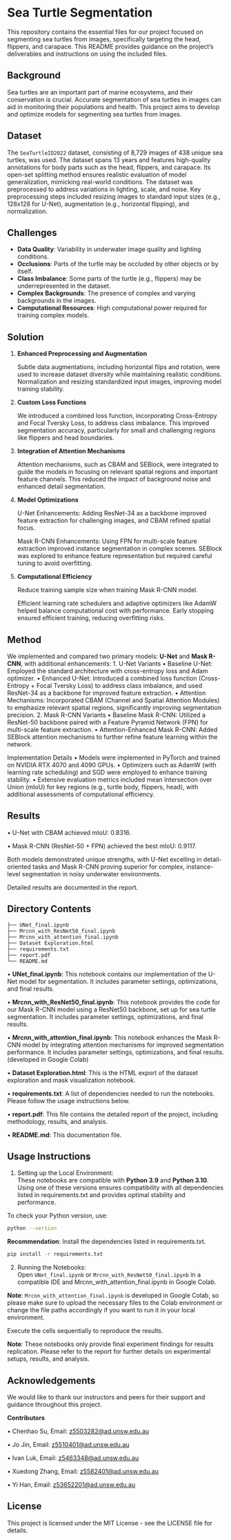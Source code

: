 # Sea Turtle Segmentation

This repository contains the essential files for our project focused on segmenting sea turtles from images, specifically targeting the head, flippers, and carapace. This README provides guidance on the project’s deliverables and instructions on using the included files.

## Background

Sea turtles are an important part of marine ecosystems, and their conservation is crucial. Accurate segmentation of sea turtles in images can aid in monitoring their populations and health. This project aims to develop and optimize models for segmenting sea turtles from images.

## Dataset

The `SeaTurtleID2022` dataset, consisting of 8,729 images of 438 unique sea turtles, was used. The dataset spans 13 years and features high-quality annotations for body parts such as the head, flippers, and carapace. Its open-set splitting method ensures realistic evaluation of model generalization, mimicking real-world conditions. The dataset was preprocessed to address variations in lighting, scale, and noise. Key preprocessing steps included resizing images to standard input sizes (e.g., 128x128 for U-Net), augmentation (e.g., horizontal flipping), and normalization.

## Challenges

- **Data Quality**: Variability in underwater image quality and lighting conditions.
- **Occlusions**: Parts of the turtle may be occluded by other objects or by itself.
- **Class Imbalance**: Some parts of the turtle (e.g., flippers) may be underrepresented in the dataset.
- **Complex Backgrounds**: The presence of complex and varying backgrounds in the images.
- **Computational Resources**: High computational power required for training complex models.

## Solution

1. **Enhanced Preprocessing and Augmentation**

	Subtle data augmentations, including horizontal flips and rotation, were used to increase dataset diversity while maintaining realistic conditions. Normalization and resizing standardized input images, improving model training stability.

2. **Custom Loss Functions**

	We introduced a combined loss function, incorporating Cross-Entropy and Focal Tversky Loss, to address class imbalance. This improved segmentation accuracy, particularly for small and challenging regions like flippers and head boundaries.

3. **Integration of Attention Mechanisms**

	Attention mechanisms, such as CBAM and SEBlock, were integrated to guide the models in focusing on relevant spatial regions and important feature channels. This reduced the impact of background noise and enhanced detail segmentation.

4. **Model Optimizations**

	U-Net Enhancements: Adding ResNet-34 as a backbone improved feature extraction for challenging images, and CBAM refined spatial focus.
	
	Mask R-CNN Enhancements: Using FPN for multi-scale feature extraction improved instance segmentation in complex scenes. SEBlock was explored to enhance feature representation but required careful tuning to avoid overfitting.

5. **Computational Efficiency**

	Reduce training sample size when training Mask R-CNN model.
 	
	Efficient learning rate schedulers and adaptive optimizers like AdamW helped balance computational cost with performance. Early stopping ensured efficient training, reducing overfitting risks.


## Method

We implemented and compared two primary models: **U-Net** and **Mask R-CNN**, with additional enhancements:
	1.	U-Net Variants
	•	Baseline U-Net: Employed the standard architecture with cross-entropy loss and Adam optimizer.
	•	Enhanced U-Net: Introduced a combined loss function (Cross-Entropy + Focal Tversky Loss) to address class imbalance, and used ResNet-34 as a backbone for improved feature extraction.
	•	Attention Mechanisms: Incorporated CBAM (Channel and Spatial Attention Modules) to emphasize relevant spatial regions, significantly improving segmentation precision.
	2.	Mask R-CNN Variants
	•	Baseline Mask R-CNN: Utilized a ResNet-50 backbone paired with a Feature Pyramid Network (FPN) for multi-scale feature extraction.
	•	Attention-Enhanced Mask R-CNN: Added SEBlock attention mechanisms to further refine feature learning within the network.

Implementation Details
	•	Models were implemented in PyTorch and trained on NVIDIA RTX 4070 and 4090 GPUs.
	•	Optimizers such as AdamW (with learning rate scheduling) and SGD were employed to enhance training stability.
	•	Extensive evaluation metrics included mean Intersection over Union (mIoU) for key regions (e.g., turtle body, flippers, head), with additional assessments of computational efficiency.

## Results

•	U-Net with CBAM achieved mIoU: 0.8316.

•	Mask R-CNN (ResNet-50 + FPN) achieved the best mIoU: 0.9117.

Both models demonstrated unique strengths, with U-Net excelling in detail-oriented tasks and Mask R-CNN proving superior for complex, instance-level segmentation in noisy underwater environments.

Detailed results are documented in the report.

## Directory Contents
```
├── UNet_final.ipynb                    
├── Mrcnn_with_ResNet50_final.ipynb     
├── Mrcnn_with_attention_final.ipynb   
├── Dataset Exploration.html           
├── requirements.txt                  
├── report.pdf                        
└── README.md                         
```

•   **UNet_final.ipynb**: This notebook contains our implementation of the U-Net model for segmentation. It includes parameter settings, optimizations, and final results.

•   **Mrcnn_with_ResNet50_final.ipynb**: This notebook provides the code for our Mask R-CNN model using a ResNet50 backbone, set up for sea turtle segmentation. It includes parameter settings, optimizations, and final results.

•   **Mrcnn_with_attention_final.ipynb**: This notebook enhances the Mask R-CNN model by integrating attention mechanisms for improved segmentation performance. It includes parameter settings, optimizations, and final results. (developed in Google Colab)

•   **Dataset Exploration.html**: This is the HTML export of the dataset exploration and mask visualization notebook.

•   **requirements.txt**: A list of dependencies needed to run the notebooks. Please follow the usage instructions below.

•   **report.pdf**: This file contains the detailed report of the project, including methodology, results, and analysis.

•   **README.md**: This documentation file.


## Usage Instructions


1. Setting up the Local Environment:
\
These notebooks are compatible with **Python 3.9** and **Python 3.10**. Using one of these versions ensures compatibility with all dependencies listed in requirements.txt and provides optimal stability and performance.

To check your Python version, use:
```sh
python --version
```

**Recommendation**: Install the dependencies listed in requirements.txt.

```sh
pip install -r requirements.txt
```

2.	Running the Notebooks:
\
Open `UNet_final.ipynb` or `Mrcnn_with_ResNet50_final.ipynb` in a compatible IDE and Mrcnn_with_attention_final.ipynb in Google Colab. 

**Note**: `Mrcnn_with_attention_final.ipynb` is developed in Google Colab, so please make sure to upload the necessary files to the Colab environment or change the file paths accordingly if you want to run it in your local environment.

Execute the cells sequentially to reproduce the results.

**Note**: These notebooks only provide final experiment findings for results replication. Please refer to the report for further details on experimental setups, results, and analysis.

## Acknowledgements

We would like to thank our instructors and peers for their support and guidance throughout this project.


**Contributors**

• Chenhao Su, Email: z5503282@ad.unsw.edu.au

• Jo Jin, Email: z5510401@ad.unsw.edu.au

• Ivan Luk, Email: z5463348@ad.unsw.edu.au

• Xuedong Zhang, Email: z5582401@ad.unsw.edu.au

• Yi Han, Email: z53652201@ad.unsw.edu.au

## License
This project is licensed under the MIT License - see the LICENSE file for details.
